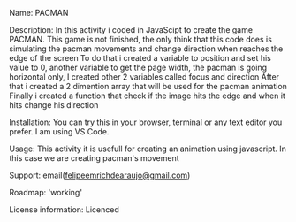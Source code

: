 Name: PACMAN

Description: In this activity i coded in JavaScipt to create the game PACMAN. This game is not finished, the only think that this code does is simulating the pacman movements and change direction when reaches the edge of the screen
To do that i created a variable to position and set his value to 0, another variable to get the page width, the pacman is going horizontal only,
I created other 2 variables called focus and direction
After that i created a 2 dimention array that will be used for the pacman animation
Finally i created a function that check if the image hits the edge and when it hits change his direction

Installation: You can try this in your browser, terminal or any text editor you prefer. I am using VS Code. 

Usage: This activity it is usefull for creating an animation using javascript. In this case we are creating pacman's movement

Support: email(felipeemrichdearaujo@gmail.com)

Roadmap: 'working'

License information: Licenced
